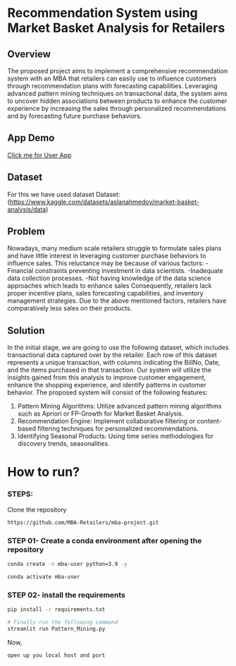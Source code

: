 # Recommendation System using Market Basket Analysis for Retailers

## Overview 

The proposed project aims to implement a comprehensive recommendation system with an MBA that retailers can easily use to influence customers through recommendation plans with forecasting capabilities. Leveraging advanced pattern mining techniques on transactional data, the system aims to uncover hidden associations between products to enhance the customer experience by increasing the sales through personalized recommendations and by forecasting future purchase behaviors.

## App Demo
[Click me for User App](https://market-basket-analysis-group17.streamlit.app/)

## Dataset

For this we have used dataset 
Dataset: (https://www.kaggle.com/datasets/aslanahmedov/market-basket-analysis/data)

## Problem

Nowadays, many medium scale retailers struggle to formulate sales plans and have little interest in leveraging customer purchase behaviors to influence sales. This reluctance may be because of various factors:
-Financial constraints preventing investment in data scientists.
-Inadequate data collection processes.
-Not having knowledge of the data science approaches which leads to enhance sales
Consequently, retailers lack proper incentive plans, sales forecasting capabilities, and inventory management strategies. Due to the above mentioned factors, retailers have comparatively less sales on their products.

## Solution

In the initial stage, we are going to use the following dataset, which includes transactional data captured over by the retailer. Each row of this dataset represents a unique transaction, with columns indicating the BillNo, Date, and the items purchased in that transaction.
Our system will utilize the insights gained from this analysis to improve customer engagement, enhance the shopping experience, and identify patterns in customer behavior.
The proposed system will consist of the following features:
1. Pattern Mining Algorithms: Utilize advanced pattern mining algorithms such as Apriori or FP-Growth for Market Basket Analysis.
2. Recommendation Engine: Implement collaborative filtering or content-based filtering techniques for personalized recommendations.
3. Identifying Seasonal Products: Using time series methodologies for discovery trends, seasonalities.

# How to run?
### STEPS:

Clone the repository

```bash
https://github.com/MBA-Retailers/mba-project.git
```
### STEP 01- Create a conda environment after opening the repository

```bash
conda create -n mba-user python=3.9 -y
```

```bash
conda activate mba-user
```
### STEP 02- install the requirements
```bash
pip install -r requirements.txt
```

```bash
# Finally run the following command
streamlit run Pattern_Mining.py
```
Now,
```bash
open up you local host and port
```
